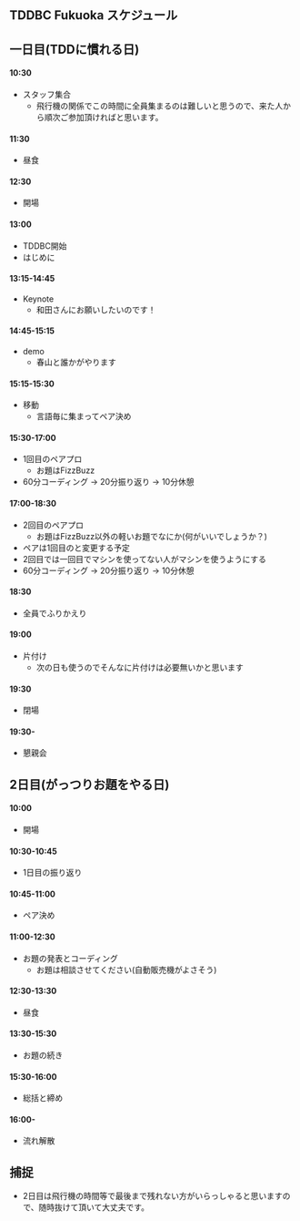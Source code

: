 ## TDDBC Fukuoka スケジュール

## 一日目(TDDに慣れる日)

#### 10:30
* スタッフ集合
    * 飛行機の関係でこの時間に全員集まるのは難しいと思うので、来た人から順次ご参加頂ければと思います。

#### 11:30
* 昼食

#### 12:30
* 開場

#### 13:00
* TDDBC開始
* はじめに

#### 13:15-14:45
* Keynote
    * 和田さんにお願いしたいのです！

#### 14:45-15:15
* demo
    * 春山と誰かがやります

#### 15:15-15:30
* 移動
    * 言語毎に集まってペア決め

#### 15:30-17:00
* 1回目のペアプロ
   * お題はFizzBuzz
* 60分コーディング -> 20分振り返り -> 10分休憩

#### 17:00-18:30
* 2回目のペアプロ
   * お題はFizzBuzz以外の軽いお題でなにか(何がいいでしょうか？)
* ペアは1回目のと変更する予定
* 2回目では一回目でマシンを使ってない人がマシンを使うようにする
* 60分コーディング -> 20分振り返り -> 10分休憩

#### 18:30
* 全員でふりかえり

#### 19:00
* 片付け
    * 次の日も使うのでそんなに片付けは必要無いかと思います

#### 19:30
* 閉場

#### 19:30-
* 懇親会

## 2日目(がっつりお題をやる日)

#### 10:00
* 開場

#### 10:30-10:45
* 1日目の振り返り

#### 10:45-11:00
* ペア決め

#### 11:00-12:30
* お題の発表とコーディング
    * お題は相談させてください(自動販売機がよさそう)

#### 12:30-13:30
* 昼食

#### 13:30-15:30
* お題の続き

#### 15:30-16:00
* 総括と締め

#### 16:00-
* 流れ解散


## 捕捉
* 2日目は飛行機の時間等で最後まで残れない方がいらっしゃると思いますので、随時抜けて頂いて大丈夫です。
